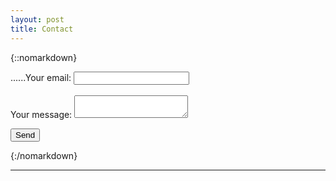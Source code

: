 ```yaml
---
layout: post
title: Contact
---
```

{::nomarkdown}

<form
  action="https://formspree.io/xrgyjpwk"
  method="POST"
>
  <label>
    ......Your email:
    <input type="text" name="_replyto">
  </label>
  
  <br/>
  <br/>  

  <label>
    Your message:
    <textarea name="message"></textarea>
  </label>

  <!-- your other form fields go here -->

  <button type="submit">Send</button>
</form>

{:/nomarkdown}


----------
